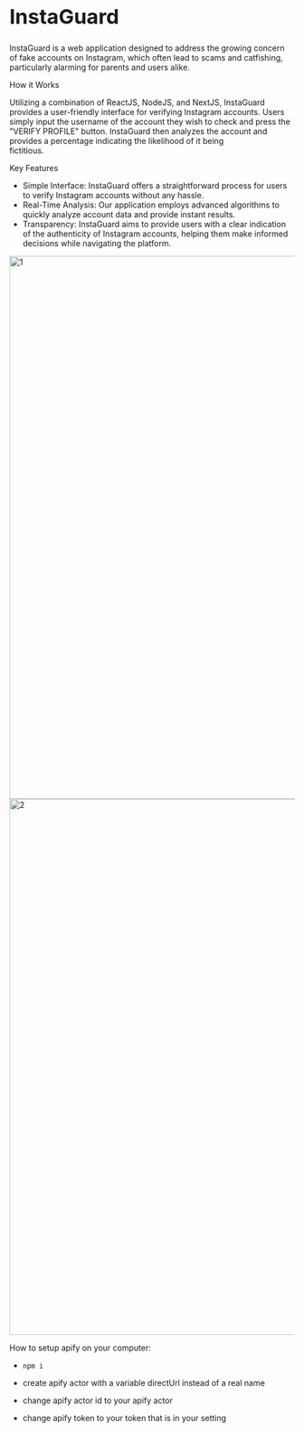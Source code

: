 **<h1 style="font-size: 36px;">InstaGuard</h1>**

  InstaGuard is a web application designed to address the growing concern of fake accounts on Instagram, which often lead to scams and catfishing, particularly alarming for    parents and users alike.

How it Works

  Utilizing a combination of ReactJS, NodeJS, and NextJS, InstaGuard provides a user-friendly interface for verifying Instagram accounts. Users simply input the username of    the account they wish to check and press the "VERIFY PROFILE" button. InstaGuard then analyzes the account and provides a percentage indicating the likelihood of it being         
  fictitious.

Key Features

- Simple Interface: InstaGuard offers a straightforward process for users to verify Instagram accounts without any hassle.
- Real-Time Analysis: Our application employs advanced algorithms to quickly analyze account data and provide instant results.
- Transparency: InstaGuard aims to provide users with a clear indication of the authenticity of Instagram accounts, helping them make informed decisions while navigating the platform.

<img width="959" alt="1" src="https://github.com/InstaGuard/InstaGuard/assets/111306242/e74c1643-a8b0-4e7a-be75-c27938c6fc18">

<img width="947" alt="2" src="https://github.com/InstaGuard/InstaGuard/assets/111306242/b658af4a-1224-4169-bf73-5dc0e9b812fe">


How to setup apify on your computer:

- `npm i`

- create apify actor with a variable directUrl instead of a real name

- change apify actor id to your apify actor

- change apify token to your token that is in your setting


